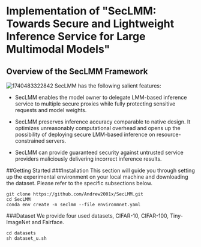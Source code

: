 # Implementation of "SecLMM: Towards Secure and Lightweight Inference Service for Large Multimodal Models"

## Overview of the SecLMM Framework
![1740483322842](https://github.com/user-attachments/assets/d67e2c9a-9ada-423e-992e-f73f3824c5c1)
SecLMM has the following salient features:

* SecLMM enables the model owner to delegate LMM-based inference service to multiple secure proxies while fully protecting sensitive requests and model weights.
 
* SecLMM preserves inference accuracy comparable to native design. It optimizes unreasonably computational overhead and opens up the possibility of deploying secure LMM-based inference on resource-constrained servers.
 
* SecLMM can provide guaranteed security against untrusted service providers maliciously delivering incorrect inference results. 	


##Getting Started
###Installation
This section will guide you through setting up the experimental environment on your local machine and downloading the dataset. Please refer to the specific subsections below.

    git clone https://github.com/Andrew2001x/SecLMM.git
    cd SecLMM
    conda env create -n seclmm --file environmnet.yaml

###Dataset
We provide four used datasets, CIFAR-10, CIFAR-100, Tiny-ImageNet and Fairface.

    cd datasets
    sh dataset_u.sh
